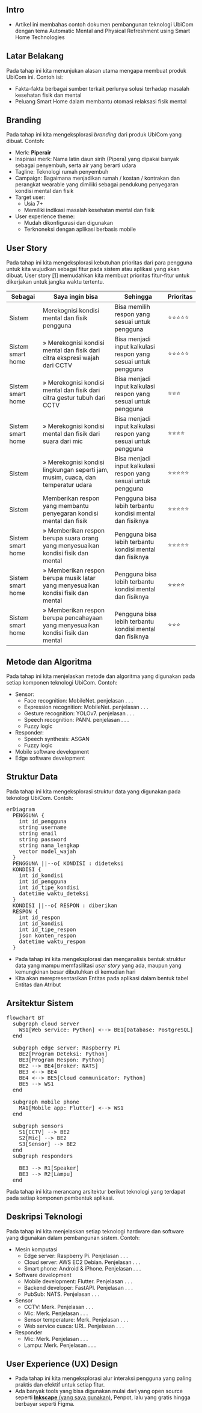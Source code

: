 ## Intro 
- Artikel ini membahas contoh dokumen pembangunan teknologi UbiCom dengan tema Automatic Mental and Physical Refreshment using Smart Home Technologies 

## Latar Belakang 
Pada tahap ini kita menunjukan alasan utama mengapa membuat produk UbiCom ini. Contoh isi: 
- Fakta-fakta berbagai sumber terkait perlunya solusi terhadap masalah kesehatan fisik dan mental 
- Peluang Smart Home dalam membantu otomasi relaksasi fisik mental 

## Branding 
Pada tahap ini kita mengeksplorasi *branding* dari produk UbiCom yang dibuat. Contoh:
- Merk: **Piperair** 
- Inspirasi merk: Nama latin daun sirih (Pipera) yang dipakai banyak sebagai penyembuh, serta air yang berarti udara
- Tagline: Teknologi rumah penyembuh 
- Campaign: Bagaimana menjadikan rumah / kostan / kontrakan dan perangkat wearable yang dimiliki sebagai pendukung penyegaran kondisi mental dan fisik
- Target user:
  - Usia 7+ 
  - Memiliki indikasi masalah kesehatan mental dan fisik 
- User experience theme:
  - Mudah dikonfigurasi dan digunakan
  - Terknoneksi dengan aplikasi berbasis mobile 

## User Story
Pada tahap ini kita mengeksplorasi kebutuhan prioritas dari para pengguna untuk kita wujudkan sebagai fitur pada sistem atau aplikasi yang akan dibuat.
User story [[1]](https://www.mountaingoatsoftware.com/agile/user-stories) memudahkan kita membuat prioritas fitur-fitur untuk dikerjakan untuk jangka waktu tertentu.

|Sebagai|Saya ingin bisa|Sehingga|Prioritas
|---|---|---|---|
|Sistem|Merekognisi kondisi mental dan fisik pengguna|Bisa memilih respon yang sesuai untuk pengguna|⭐⭐⭐⭐⭐|
|Sistem smart home|&raquo; Merekognisi kondisi mental dan fisik dari citra ekspresi wajah dari CCTV|Bisa menjadi input kalkulasi respon yang sesuai untuk pengguna|⭐⭐⭐⭐⭐|
|Sistem smart home|&raquo; Merekognisi kondisi mental dan fisik dari citra gestur tubuh dari CCTV|Bisa menjadi input kalkulasi respon yang sesuai untuk pengguna|⭐⭐⭐|
|Sistem smart home|&raquo; Merekognisi kondisi mental dan fisik dari suara dari mic|Bisa menjadi input kalkulasi respon yang sesuai untuk pengguna|⭐⭐⭐⭐|
|Sistem|&raquo; Merekognisi kondisi lingkungan seperti jam, musim, cuaca, dan temperatur udara|Bisa menjadi input kalkulasi respon yang sesuai untuk pengguna|⭐⭐⭐⭐⭐|
|Sistem|Memberikan respon yang membantu penyegaran kondisi mental dan fisik|Pengguna bisa lebih terbantu kondisi mental dan fisiknya|⭐⭐⭐⭐⭐|
|Sistem smart home|&raquo; Memberikan respon berupa suara orang yang menyesuaikan kondisi fisik dan mental|Pengguna bisa lebih terbantu kondisi mental dan fisiknya|⭐⭐⭐⭐⭐|
|Sistem smart home|&raquo; Memberikan respon berupa musik latar yang menyesuaikan kondisi fisik dan mental|Pengguna bisa lebih terbantu kondisi mental dan fisiknya|⭐⭐⭐⭐|
|Sistem smart home|&raquo; Memberikan respon berupa pencahayaan yang menyesuaikan kondisi fisik dan mental|Pengguna bisa lebih terbantu kondisi mental dan fisiknya|⭐⭐⭐|

## Metode dan Algoritma 
Pada tahap ini kita menjelaskan metode dan algoritma yang digunakan pada setiap komponen teknologi UbiCom. Contoh:
- Sensor:
  - Face recognition: MobileNet. penjelasan . . .
  - Expression recognition: MobileNet. penjelasan . . .
  - Gesture recognition: YOLOv7. penjelasan . . .
  - Speech recognition: PANN. penjelasan . . .
  - Fuzzy logic
- Responder:
  - Speech synthesis: ASGAN
  - Fuzzy logic
- Mobile software development
- Edge software development

## Struktur Data 
Pada tahap ini kita mengeksplorasi struktur data yang digunakan pada teknologi UbiCom. Contoh:

<pre class="mermaid">
erDiagram
  PENGGUNA {
    int id_pengguna
    string username
    string email
    string password
    string nama_lengkap
    vector model_wajah
  }
  PENGGUNA ||--o{ KONDISI : dideteksi 
  KONDISI {
    int id_kondisi
    int id_pengguna
    int id_tipe_kondisi
    datetime waktu_deteksi
  }
  KONDISI ||--o{ RESPON : diberikan 
  RESPON {
    int id_respon
    int id_kondisi
    int id_tipe_respon
    json konten_respon
    datetime waktu_respon
  }
</pre>
- Pada tahap ini kita mengeksplorasi dan menganalisis bentuk struktur data yang mampu memfasilitasi *user story* yang ada, maupun yang kemungkinan besar dibutuhkan di kemudian hari
- Kita akan merepresentasikan Entitas pada aplikasi dalam bentuk tabel Entitas dan Atribut

## Arsitektur Sistem 
<pre class="mermaid">
flowchart BT 
  subgraph cloud server
    WS1[Web service: Python] <--> BE1[Database: PostgreSQL]
  end

  subgraph edge server: Raspberry Pi
    BE2[Program Deteksi: Python] 
    BE3[Program Respon: Python] 
    BE2 --> BE4[Broker: NATS]
    BE3 <--> BE4
    BE4 <--> BE5[Cloud communicator: Python]
    BE5 --> WS1
  end

  subgraph mobile phone 
    MA1[Mobile app: Flutter] <--> WS1
  end

  subgraph sensors 
    S1[CCTV] --> BE2 
    S2[Mic] --> BE2 
    S3[Sensor] --> BE2 
  end
  subgraph responders 

    BE3 --> R1[Speaker] 
    BE3 --> R2[Lampu] 
  end
</pre>
Pada tahap ini kita merancang arsitektur berikut teknologi yang terdapat pada setiap komponen pembentuk aplikasi.

## Deskripsi Teknologi 
Pada tahap ini kita menjelaskan setiap teknologi hardware dan software yang digunakan dalam pembangunan sistem. Contoh:
- Mesin komputasi
  - Edge server: Raspberry Pi. Penjelasan . . .
  - Cloud server: AWS EC2 Debian. Penjelasan . . . 
  - Smart phone: Android & iPhone. Penjelasan . . .
- Software development
  - Mobile development: Flutter. Penjelasan . . .
  - Backend developer: FastAPI. Penjelasan . . .
  - PubSub: NATS. Penjelasan . . .
- Sensor 
  - CCTV: Merk. Penjelasan . . .
  - Mic: Merk. Penjelasan . . .
  - Sensor temperature: Merk. Penjelasan . . .
  - Web service cuaca: URL. Penjelasan . . .
- Responder 
  - Mic: Merk. Penjelasan . . .
  - Lampu: Merk. Penjelasan . . .

## User Experience (UX) Design 

- Pada tahap ini kita mengeksplorasi alur interaksi pengguna yang paling praktis dan efektif untuk setiap fitur.
- Ada banyak tools yang bisa digunakan mulai dari yang open source seperti [**Inkscape** (yang saya gunakan)](https://inkscape.org/), Penpot, lalu yang gratis hingga berbayar seperti Figma.